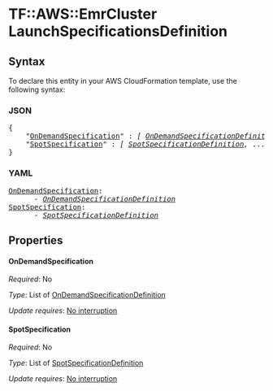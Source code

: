 # TF::AWS::EmrCluster LaunchSpecificationsDefinition

## Syntax

To declare this entity in your AWS CloudFormation template, use the following syntax:

### JSON

<pre>
{
    "<a href="#ondemandspecification" title="OnDemandSpecification">OnDemandSpecification</a>" : <i>[ <a href="ondemandspecificationdefinition.md">OnDemandSpecificationDefinition</a>, ... ]</i>,
    "<a href="#spotspecification" title="SpotSpecification">SpotSpecification</a>" : <i>[ <a href="spotspecificationdefinition.md">SpotSpecificationDefinition</a>, ... ]</i>
}
</pre>

### YAML

<pre>
<a href="#ondemandspecification" title="OnDemandSpecification">OnDemandSpecification</a>: <i>
      - <a href="ondemandspecificationdefinition.md">OnDemandSpecificationDefinition</a></i>
<a href="#spotspecification" title="SpotSpecification">SpotSpecification</a>: <i>
      - <a href="spotspecificationdefinition.md">SpotSpecificationDefinition</a></i>
</pre>

## Properties

#### OnDemandSpecification

_Required_: No

_Type_: List of <a href="ondemandspecificationdefinition.md">OnDemandSpecificationDefinition</a>

_Update requires_: [No interruption](https://docs.aws.amazon.com/AWSCloudFormation/latest/UserGuide/using-cfn-updating-stacks-update-behaviors.html#update-no-interrupt)

#### SpotSpecification

_Required_: No

_Type_: List of <a href="spotspecificationdefinition.md">SpotSpecificationDefinition</a>

_Update requires_: [No interruption](https://docs.aws.amazon.com/AWSCloudFormation/latest/UserGuide/using-cfn-updating-stacks-update-behaviors.html#update-no-interrupt)

